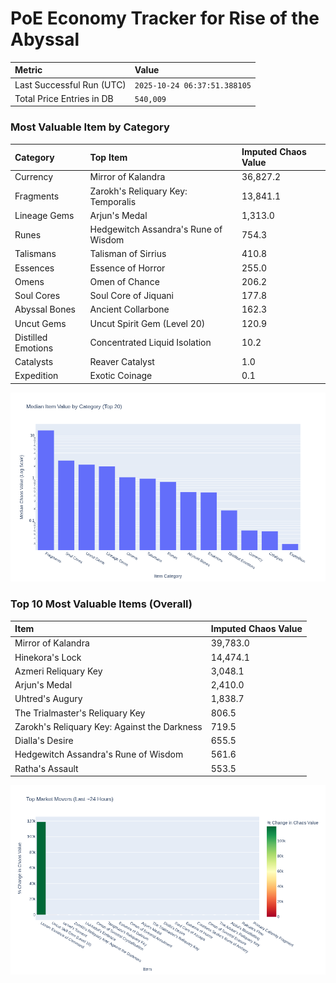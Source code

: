 # PoE Economy Tracker for Rise of the Abyssal

<!-- START_MAINTENANCE -->
| Metric | Value |
|:---|:---|
| Last Successful Run (UTC) | `2025-10-24 06:37:51.388105` |
| Total Price Entries in DB | `540,009` |

<!-- END_MAINTENANCE -->

<!-- START_DATAFRAME_DEBUG -->
<!-- END_DATAFRAME_DEBUG -->

<!-- START_CATEGORY_ANALYSIS -->
### Most Valuable Item by Category
| Category | Top Item | Imputed Chaos Value |
| :--- | :--- | :--- |
| Currency | Mirror of Kalandra | 36,827.2 |
| Fragments | Zarokh's Reliquary Key: Temporalis | 13,841.1 |
| Lineage Gems | Arjun's Medal | 1,313.0 |
| Runes | Hedgewitch Assandra's Rune of Wisdom | 754.3 |
| Talismans | Talisman of Sirrius | 410.8 |
| Essences | Essence of Horror | 255.0 |
| Omens | Omen of Chance | 206.2 |
| Soul Cores | Soul Core of Jiquani | 177.8 |
| Abyssal Bones | Ancient Collarbone | 162.3 |
| Uncut Gems | Uncut Spirit Gem (Level 20) | 120.9 |
| Distilled Emotions | Concentrated Liquid Isolation | 10.2 |
| Catalysts | Reaver Catalyst | 1.0 |
| Expedition | Exotic Coinage | 0.1 |


![Category Analysis Chart](charts/category_analysis.png)
<!-- END_ANALYSIS -->

<!-- START_ANALYSIS -->
### Top 10 Most Valuable Items (Overall)
| Item | Imputed Chaos Value |
| :--- | :--- |
| Mirror of Kalandra | 39,783.0 |
| Hinekora's Lock | 14,474.1 |
| Azmeri Reliquary Key | 3,048.1 |
| Arjun's Medal | 2,410.0 |
| Uhtred's Augury | 1,838.7 |
| The Trialmaster's Reliquary Key | 806.5 |
| Zarokh's Reliquary Key: Against the Darkness | 719.5 |
| Dialla's Desire | 655.5 |
| Hedgewitch Assandra's Rune of Wisdom | 561.6 |
| Ratha's Assault | 553.5 |


![Market Movers Chart](charts/market_movers.png)
<!-- END_ANALYSIS -->
